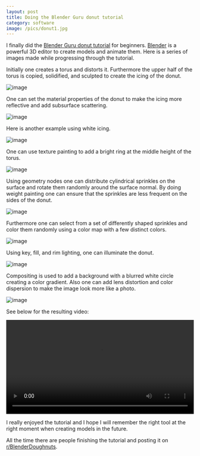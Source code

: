 ```yaml
---
layout: post
title: Doing the Blender Guru donut tutorial
category: software
image: /pics/donut1.jpg
---
```


I finally did the [Blender Guru donut tutorial][3] for beginners.
[Blender][4] is a powerful 3D editor to create models and animate them.
Here is a series of images made while progressing through the tutorial.

Initially one creates a torus and distorts it.
Furthermore the upper half of the torus is copied, solidified, and sculpted to create the icing of the donut.

![image](/pics/donut1.jpg)

One can set the material properties of the donut to make the icing more reflective and add subsurface scattering.

![image](/pics/donut2.jpg)

Here is another example using white icing.

![image](/pics/donut3.jpg)

One can use texture painting to add a bright ring at the middle height of the torus.

![image](/pics/donut4.jpg)

Using geometry nodes one can distribute cylindrical sprinkles on the surface and rotate them randomly around the surface normal.
By doing weight painting one can ensure that the sprinkles are less frequent on the sides of the donut.

![image](/pics/donut5.jpg)

Furthermore one can select from a set of differently shaped sprinkles and color them randomly using a color map with a few distinct colors.

![image](/pics/donut6.jpg)

Using key, fill, and rim lighting, one can illuminate the donut.

![image](/pics/donut7.jpg)

Compositing is used to add a background with a blurred white circle creating a color gradient.
Also one can add lens distortion and color dispersion to make the image look more like a photo.

![image](/pics/donut8.jpg)

See below for the resulting video:

<span class="center"><video controls src="/downloads/donut.mp4" width="100%"></video></span>

I really enjoyed the tutorial and I hope I will remember the right tool at the right moment when creating models in the future.

All the time there are people finishing the tutorial and posting it on [r/BlenderDoughnuts][1].

[1]: https://www.reddit.com/r/BlenderDoughnuts
[2]: https://www.youtube.com/shorts/pvfVBxYGoJo
[3]: https://www.youtube.com/playlist?list=PLjEaoINr3zgFX8ZsChQVQsuDSjEqdWMAD
[4]: https://www.blender.org/
